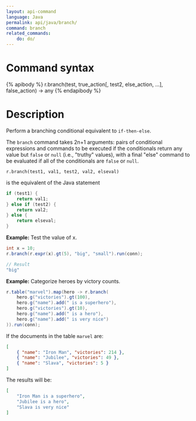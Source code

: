 ```yaml
---
layout: api-command
language: Java
permalink: api/java/branch/
command: branch
related_commands:
    do: do/
---
```


# Command syntax #

{% apibody %}
r.branch(test, true_action[, test2, else_action, ...], false_action) &rarr; any
{% endapibody %}

# Description #

Perform a branching conditional equivalent to `if-then-else`.

The `branch` command takes 2n+1 arguments: pairs of conditional expressions and commands to be executed if the conditionals return any value but `false` or `null` (i.e., "truthy" values), with a final "else" command to be evaluated if all of the conditionals are `false` or `null`.

```
r.branch(test1, val1, test2, val2, elseval)
```

is the equivalent of the Java statement

```java
if (test1) {
    return val1;
} else if (test2) {
    return val2;
} else {
    return elseval;
}
```

__Example:__ Test the value of x.

```java
int x = 10;
r.branch(r.expr(x).gt(5), "big", "small").run(conn);

// Result
"big"
```

__Example:__ Categorize heroes by victory counts.

```java
r.table("marvel").map(hero -> r.branch(
    hero.g("victories").gt(100),
    hero.g("name").add(" is a superhero"),
    hero.g("victories").gt(10),
    hero.g("name").add(" is a hero"),
    hero.g("name").add(" is very nice")
)).run(conn);

```

If the documents in the table `marvel` are:

```json
[
    { "name": "Iron Man", "victories": 214 },
    { "name": "Jubilee", "victories": 49 },
    { "name": "Slava", "victories": 5 }
]
```

The results will be:

```json
[
    "Iron Man is a superhero",
    "Jubilee is a hero",
    "Slava is very nice"
]
```

